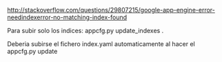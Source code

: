 http://stackoverflow.com/questions/29807215/google-app-engine-error-needindexerror-no-matching-index-found

Para subir solo los indices:
appcfg.py update_indexes .

Deberia subirse el fichero index.yaml automaticamente al hacer el appcfg.py update
